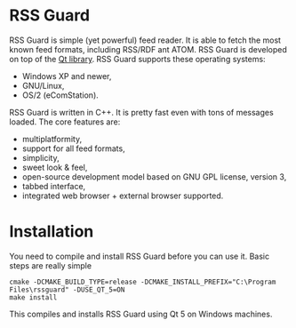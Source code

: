 RSS Guard
=========

RSS Guard is simple (yet powerful) feed reader. It is able to fetch the most known feed formats, including RSS/RDF ant ATOM. RSS Guard is developed on top of the [Qt library](http://qt-project.org/). RSS Guard supports these operating systems:
 * Windows XP and newer,
 * GNU/Linux,
 * OS/2 (eComStation).

RSS Guard is written in C++. It is pretty fast even with tons of messages loaded. The core features are:
 * multiplatformity,
 * support for all feed formats,
 * simplicity,
 * sweet look & feel,
 * open-source development model based on GNU GPL license, version 3,
 * tabbed interface,
 * integrated web browser + external browser supported.

Installation
============
You need to compile and install RSS Guard before you can use it. Basic steps are really simple
```
cmake -DCMAKE_BUILD_TYPE=release -DCMAKE_INSTALL_PREFIX="C:\Program Files\rssguard" -DUSE_QT_5=ON
make install
```
This compiles and installs RSS Guard using Qt 5 on Windows machines.
